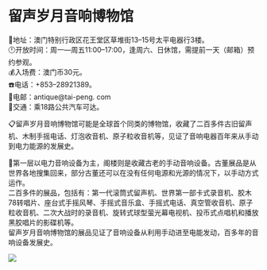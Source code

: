 # 留声岁月音响博物馆  
📍地址：澳门特别行政区花王堂区草堆街13–15号太平电器行3楼。  
🕛开放时间：周一—周五11:00–17:00，逢周六、日休馆，需提前一天（邮箱）预约参观。  
💰入场费：澳门币30元。  
☎️电话：+853–28921389。  
📨电邮：antique@tai-peng. com  
🚌交通：乘18路公共汽车可达。  

📋留声岁月音响博物馆可能是全球首个同类的博物馆，收藏了二百多件古旧留声机、木制手摇电话、灯泡收音机、原子粒收音机等，见证了音响电器百年来从手动到电力能源的发展史。  

📢第一层以电力音响设备为主，阁楼则是收藏古老的手动音响设备。古董展品是从世界各地搜集回来，部分古董还可以在没有任何电源和光源的情况下，以手动方式运作。  
二百多件的展品，包括有：第一代滚筒式留声机、世界第一部卡式录音机、胶木78转唱片、座台式手摇风琴、手摇式音乐盒、手摇式电话、真空管收音机、原子粒收音机、二次大战时的录音机、旋转式球型萤光幕电视机、投币式点唱机和播放黑胶唱片的影碟机等。  
留声岁月音响博物馆的展品见证了音响设备从利用手动进至电能发动，百多年的音响设备发展史。  

![](https://raw.gitmirror.com/szqq0512/Pic/main/img/202201212155968.png)  
<!-- Last processed: 2025-07-22 03:44:27 -->
